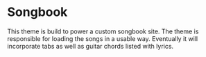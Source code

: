 Songbook
===

This theme is build to power a custom songbook site. The theme is responsible for loading the songs in a usable way. Eventually it will incorporate tabs as well as guitar chords listed with lyrics.
